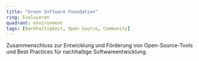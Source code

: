 ```yaml
---
title: "Green Software Foundation"
ring: Evaluieren
quadrant: environment
tags: [Nachhaltigkeit, Open Source, Community]
---
```


Zusammenschluss zur Entwicklung und Förderung von Open-Source-Tools und Best Practices für nachhaltige Softwareentwicklung.
